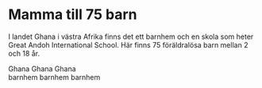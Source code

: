 # Mamma till 75 barn
I landet Ghana i västra Afrika finns det ett barnhem och en skola som heter Great Andoh International School. Här finns 75 föräldralösa barn mellan 2 och 18 år.

Ghana Ghana Ghana  
barnhem barnhem barnhem

<!--stackedit_data:
eyJoaXN0b3J5IjpbLTE1MDQyNTExNzIsLTE0NTg3NzU4NDAsNz
MwOTk4MTE2XX0=
-->